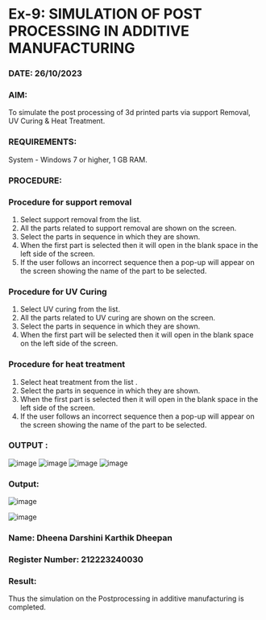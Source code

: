 # Ex-9: SIMULATION OF POST PROCESSING IN ADDITIVE MANUFACTURING

### DATE: 26/10/2023
### AIM: 
 To simulate the post processing of 3d printed parts via support Removal, UV Curing & Heat Treatment.
### REQUIREMENTS:
 System - Windows 7 or higher, 1 GB RAM.
### PROCEDURE:
### Procedure for support removal
 1.	Select support removal from the list.
 2.	All the parts related to support removal are shown on the screen.
 3.	Select the parts in sequence in which they are shown.
 4.	When the first part is selected then it will open in the blank space in the left side of the screen.
 5.	If the user follows an incorrect sequence then a pop-up will appear on the screen showing the name of the part to be selected.
### Procedure for UV Curing
 1.	Select UV curing from the list.
 2.	All the parts related to UV curing are shown on the screen.
 3.	Select the parts in sequence in which they are shown.
 4.	When the first part will be selected then it will open in the blank space on the left side of the screen.
### Procedure for heat treatment
 1.	Select heat treatment from the list .
 2.	Select the parts in sequence in which they are shown.
 3.	When the first part is selected then it will open in the blank space in the left side of the screen.
 4.	If the user follows an incorrect sequence then a pop-up will appear on the screen showing the name of the part to be selected.

### OUTPUT :
![image](https://github.com/22002102/Ex.No.9---SIMULATION-OF-POST--PROCESSING-IN-ADDITIVE-MANUFACTURING/assets/119091638/f67184a0-0e07-44bf-9e79-04d5661bdaee)
![image](https://github.com/22002102/Ex.No.9---SIMULATION-OF-POST--PROCESSING-IN-ADDITIVE-MANUFACTURING/assets/119091638/814e1d8f-3565-424e-be16-0063213962ef)
![image](https://github.com/22002102/Ex.No.9---SIMULATION-OF-POST--PROCESSING-IN-ADDITIVE-MANUFACTURING/assets/119091638/42d9c850-c975-4cd2-9c9f-dbba70809fe6)
![image](https://github.com/22002102/Ex.No.9---SIMULATION-OF-POST--PROCESSING-IN-ADDITIVE-MANUFACTURING/assets/119091638/26e1e4eb-9b75-4245-a736-beb4185c93cd)

### Output:
![image](https://github.com/22002102/Ex.No.9---SIMULATION-OF-POST--PROCESSING-IN-ADDITIVE-MANUFACTURING/assets/119091638/e194058c-a296-4002-9e0a-a892414f96e6)

![image](https://github.com/22002102/Ex.No.9---SIMULATION-OF-POST--PROCESSING-IN-ADDITIVE-MANUFACTURING/assets/119091638/435df277-1ca5-41a5-8f58-3289f80eec40)

### Name: Dheena Darshini Karthik Dheepan
### Register Number: 212223240030

### Result: 
 Thus the simulation on the Postprocessing in additive manufacturing is completed.

